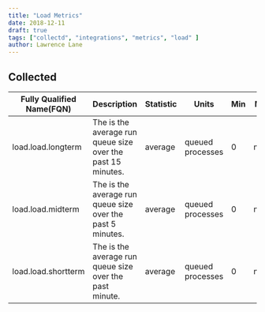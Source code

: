 ```yaml
---
title: "Load Metrics"
date: 2018-12-11
draft: true
tags: ["collectd", "integrations", "metrics", "load" ]
author: Lawrence Lane
---
```


## Collected
| Fully Qualified Name(FQN) | Description                                                 | Statistic | Units            | Min | Max  | Sparse Data Strategy(SDS) | BASE | CORR | UTIL |
|---------------------------|-------------------------------------------------------------|-----------|------------------|-----|------|---------------------------|------|------|------|
| load.load.longterm        | The is the average run queue size over the past 15 minutes. | average   | queued processes | 0   | none | none                      | yes  | no   | no   |
| load.load.midterm         | The is the average run queue size over the past 5 minutes.  | average   | queued processes | 0   | none | none                      | yes  | yes  | no   |
| load.load.shortterm       | The is the average run queue size over the past minute.     | average   | queued processes | 0   | none | none                      | yes  | no   | no   |
